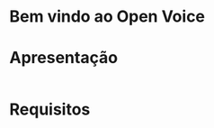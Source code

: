<H1>Bem vindo ao Open Voice</H1>



<h1 align="center">
  <h1>Apresentação</h1>
</h1>

<img src="">

<h1>Requisitos</h1>
